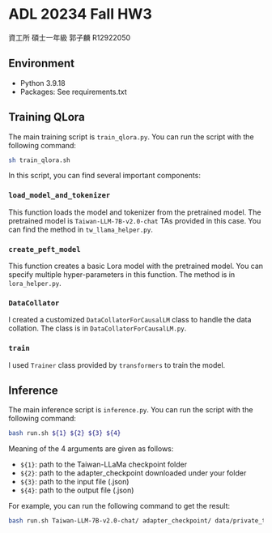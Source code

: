 # ADL 20234 Fall HW3
資工所 碩士一年級 郭子麟 R12922050

## Environment
- Python 3.9.18
- Packages: See requirements.txt

## Training QLora
The main training script is `train_qlora.py`. You can run the script with the following command:
```bash
sh train_qlora.sh
```

In this script, you can find several important components:

### `load_model_and_tokenizer`
This function loads the model and tokenizer from the pretrained model. The pretrained model is `Taiwan-LLM-7B-v2.0-chat` TAs provided in this case. You can find the method in `tw_llama_helper.py`.

### `create_peft_model`
This function creates a basic Lora model with the pretrained model. You can specify multiple hyper-parameters in this function. The method is in `lora_helper.py`.

### `DataCollator`
I created a customized `DataCollatorForCausalLM` class to handle the data collation. The class is in `DataCollatorForCausalLM.py`.

### `train`
I used `Trainer` class provided by `transformers` to train the model.

## Inference
The main inference script is `inference.py`. You can run the script with the following command:
```bash
bash run.sh ${1} ${2} ${3} ${4}
```
Meaning of the 4 arguments are given as follows:
- `${1}`: path to the Taiwan-LLaMa checkpoint folder
- `${2}`: path to the adapter_checkpoint downloaded under your folder
- `${3}`: path to the input file (.json)
- `${4}`: path to the output file (.json)

For example, you can run the following command to get the result:
```bash
bash run.sh Taiwan-LLM-7B-v2.0-chat/ adapter_checkpoint/ data/private_test.json prediction.json
```

